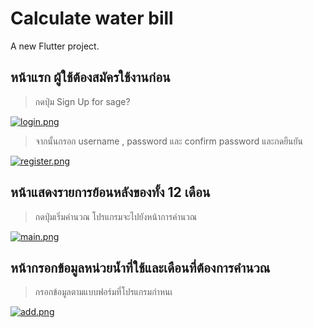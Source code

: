 # Calculate water bill

A new Flutter project.

## หน้าแรก ผู้ใช้ต้องสมัครใช้งานก่อน
> กดปุ่ม Sign Up for sage?

[![login.png](https://i.postimg.cc/vBn4JDwL/login.png)](https://postimg.cc/2bzjvk6V)

> จากนั้นกรอก username , password และ confirm password และกดยืนยัน

[![register.png](https://i.postimg.cc/HLCRwhsY/register.png)](https://postimg.cc/sMwTyKhq)


## หน้าแสดงรายการย้อนหลังของทั้ง 12 เดือน

> กดปุ่มเริ่มคำนวณ โปรแกรมจะไปยังหน้าการคำนวณ

[![main.png](https://i.postimg.cc/BbcBGmfg/main.png)](https://postimg.cc/1VXqGctn)


## หน้ากรอกข้อมูลหน่วยน้ำที่ใช้และเดือนที่ต้องการคำนวณ

> กรอกข้อมูลตามแบบฟอร์มที่โปรแกรมกำหนเ

[![add.png](https://i.postimg.cc/zXyG6VwL/add.png)](https://postimg.cc/svRzZfNy)
